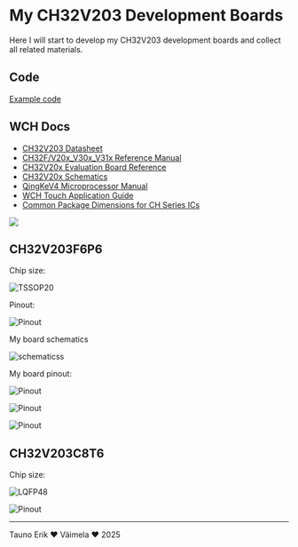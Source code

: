 # My CH32V203 Development Boards

Here I will start to develop my CH32V203 development boards and collect all related materials.

## Code

[Example code](./Example_code/README.md)

## WCH Docs

- [CH32V203 Datasheet](doc/CH32V203DS0.PDF)
- [CH32F/V20x_V30x_V31x Reference Manual](doc/CH32FV2x_V3xRM.PDF)
- [CH32V20x Evaluation Board Reference](doc/CH32V20x_Evaluation_Board_Reference-EN.pdf)
- [CH32V20x Schematics](doc/CH32V20xSCH.pdf)
- [QingKeV4 Microprocessor Manual](doc/QingKeV4_Processor_Manual.PDF)
- [WCH Touch Application Guide](doc/WCH_TouchApplicationGuide.PDF)
- [Common Package Dimensions for CH Series ICs](doc/PACKAGE.PDF)

![](doc/Product_Selection_Guide.jpg)

## CH32V203F6P6

Chip size:

![TSSOP20](img/TSSOP20.png)

Pinout:

![Pinout](img/pinout_ch32v203f6p6.png)

My board schematics

![schematicss](img/Screenshot%20from%202025-03-25%2021-48-44.png)

My board pinout:

![Pinout](pinout/pinout_photo.png)

![Pinout](pinout/front_photo.png)

![Pinout](pinout/back_photo.png)

## CH32V203C8T6

Chip size:

![LQFP48](img/LQFP48.png)

![Pinout](img/pinout_ch32v203c8t6.png)

_______________
Tauno Erik ♥ Väimela ♥ 2025
